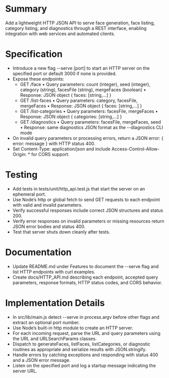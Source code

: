 # Summary

Add a lightweight HTTP JSON API to serve face generation, face listing, category listing, and diagnostics through a REST interface, enabling integration with web services and automated clients.

# Specification

- Introduce a new flag --serve [port] to start an HTTP server on the specified port or default 3000 if none is provided.
- Expose these endpoints:
  - GET /face
    • Query parameters: count (integer), seed (integer), category (string), facesFile (string), mergeFaces (boolean)
    • Response: JSON object { faces: [string,...] }
  - GET /list-faces
    • Query parameters: category, facesFile, mergeFaces
    • Response: JSON object { faces: [string,...] }
  - GET /list-categories
    • Query parameters: facesFile, mergeFaces
    • Response: JSON object { categories: [string,...] }
  - GET /diagnostics
    • Query parameters: facesFile, mergeFaces, seed
    • Response: same diagnostics JSON format as the --diagnostics CLI mode
- On invalid query parameters or processing errors, return a JSON error: { error: message } with HTTP status 400.
- Set Content-Type: application/json and include Access-Control-Allow-Origin: * for CORS support.

# Testing

- Add tests in tests/unit/http_api.test.js that start the server on an ephemeral port.
- Use Node’s http or global fetch to send GET requests to each endpoint with valid and invalid parameters.
- Verify successful responses include correct JSON structures and status 200.
- Verify error responses on invalid parameters or missing resources return JSON error bodies and status 400.
- Test that server shuts down cleanly after tests.

# Documentation

- Update README.md under Features to document the --serve flag and list HTTP endpoints with curl examples.
- Create docs/HTTP_API.md describing each endpoint, accepted query parameters, response formats, HTTP status codes, and CORS behavior.

# Implementation Details

- In src/lib/main.js detect --serve in process.argv before other flags and extract an optional port number.
- Use Node’s built-in http module to create an HTTP server.
- For each incoming request, parse the URL and query parameters using the URL and URLSearchParams classes.
- Dispatch to generateFaces, listFaces, listCategories, or diagnostic routines as appropriate and serialize results with JSON.stringify.
- Handle errors by catching exceptions and responding with status 400 and a JSON error message.
- Listen on the specified port and log a startup message indicating the server URL.